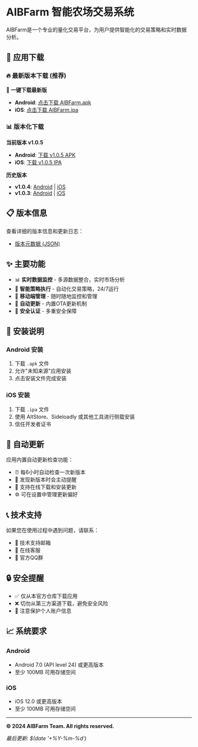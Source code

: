 # AIBFarm 智能农场交易系统

AIBFarm是一个专业的量化交易平台，为用户提供智能化的交易策略和实时数据分析。

## 📱 应用下载

### 🔥 最新版本下载 (推荐)

**📲 一键下载最新版**
- **Android**: [点击下载 AIBFarm.apk](https://github.com/jsalessandro/aibfarm-public/raw/main/builds/aibfarm-latest.apk)
- **iOS**: [点击下载 AIBFarm.ipa](https://github.com/jsalessandro/aibfarm-public/raw/main/builds/aibfarm-latest.ipa)

### 📊 版本化下载

**当前版本 v1.0.5**
- **Android**: [下载 v1.0.5 APK](https://github.com/jsalessandro/aibfarm-public/raw/main/builds/v1.0.5/app-release.apk)
- **iOS**: [下载 v1.0.5 IPA](https://github.com/jsalessandro/aibfarm-public/raw/main/builds/v1.0.5/AIBFarm.ipa)

**历史版本**
- **v1.0.4**: [Android](https://github.com/jsalessandro/aibfarm-public/raw/main/builds/v1.0.4/app-release.apk) | [iOS](https://github.com/jsalessandro/aibfarm-public/raw/main/builds/v1.0.4/AIBFarm.ipa)
- **v1.0.3**: [Android](https://github.com/jsalessandro/aibfarm-public/raw/main/builds/v1.0.3/app-release.apk) | [iOS](https://github.com/jsalessandro/aibfarm-public/raw/main/builds/v1.0.3/AIBFarm.ipa)

## 📋 版本信息

查看详细的版本信息和更新日志：
- [版本元数据 (JSON)](https://github.com/jsalessandro/aibfarm-public/raw/main/builds/version_metadata.json)

## ✨ 主要功能

- 📊 **实时数据监控** - 多源数据整合，实时市场分析
- 🎯 **智能策略执行** - 自动化交易策略，24/7运行
- 📱 **移动端管理** - 随时随地监控和管理
- 🔄 **自动更新** - 内置OTA更新机制
- 🔐 **安全认证** - 多重安全保障

## 🚀 安装说明

### Android 安装
1. 下载 `.apk` 文件
2. 允许"未知来源"应用安装
3. 点击安装文件完成安装

### iOS 安装
1. 下载 `.ipa` 文件
2. 使用 AltStore、Sideloadly 或其他工具进行侧载安装
3. 信任开发者证书

## 🔄 自动更新

应用内置自动更新检查功能：
- ⏰ 每6小时自动检查一次新版本
- 🔔 发现新版本时会主动提醒
- 📱 支持在线下载和安装更新
- ⚙️ 可在设置中管理更新偏好

## 📞 技术支持

如果您在使用过程中遇到问题，请联系：
- 📧 技术支持邮箱
- 💬 在线客服
- 📱 官方QQ群

## 🔒 安全提醒

- ✅ 仅从本官方仓库下载应用
- ❌ 切勿从第三方渠道下载，避免安全风险
- 🔐 注意保护个人账户信息

## 📈 系统要求

### Android
- Android 7.0 (API level 24) 或更高版本
- 至少 100MB 可用存储空间

### iOS  
- iOS 12.0 或更高版本
- 至少 100MB 可用存储空间

---

**© 2024 AIBFarm Team. All rights reserved.**

*最后更新: $(date '+%Y-%m-%d')*